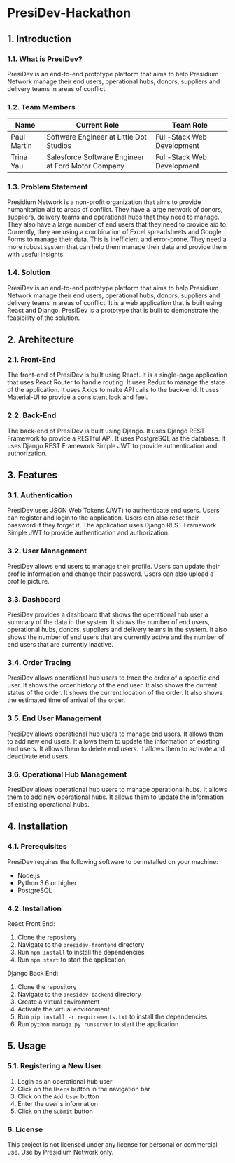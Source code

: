 # PresiDev-Hackathon

## 1. Introduction
### 1.1. What is PresiDev?
PresiDev is an end-to-end prototype platform that aims to help Presidium Network manage their end users, operational hubs, donors, suppliers and delivery teams in areas of conflict.

### 1.2. Team Members
| Name      | Current Role                                                        | Team Role                |
|-----------|---------------------------------------------------------------------|--------------------------|
| Paul Martin  | Software Engineer at Little Dot Studios  | Full-Stack Web Development       |
| Trina Yau | Salesforce Software Engineer at Ford Motor Company                     | Full-Stack Web Development               |

### 1.3. Problem Statement
Presidium Network is a non-profit organization that aims to provide humanitarian aid to areas of conflict. They have a large network of donors, suppliers, delivery teams and operational hubs that they need to manage. They also have a large number of end users that they need to provide aid to. Currently, they are using a combination of Excel spreadsheets and Google Forms to manage their data. This is inefficient and error-prone. They need a more robust system that can help them manage their data and provide them with useful insights.

### 1.4. Solution
PresiDev is an end-to-end prototype platform that aims to help Presidium Network manage their end users, operational hubs, donors, suppliers and delivery teams in areas of conflict. It is a web application that is built using React and Django. PresiDev is a prototype that is built to demonstrate the feasibility of the solution.

## 2. Architecture
### 2.1. Front-End
The front-end of PresiDev is built using React. It is a single-page application that uses React Router to handle routing. It uses Redux to manage the state of the application. It uses Axios to make API calls to the back-end. It uses Material-UI to provide a consistent look and feel.

### 2.2. Back-End
The back-end of PresiDev is built using Django. It uses Django REST Framework to provide a RESTful API. It uses PostgreSQL as the database. It uses Django REST Framework Simple JWT to provide authentication and authorization.

## 3. Features
### 3.1. Authentication
PresiDev uses JSON Web Tokens (JWT) to authenticate end users. Users can register and login to the application. Users can also reset their password if they forget it. The application uses Django REST Framework Simple JWT to provide authentication and authorization.

### 3.2. User Management
PresiDev allows end users to manage their profile. Users can update their profile information and change their password. Users can also upload a profile picture.

### 3.3. Dashboard
PresiDev provides a dashboard that shows the operational hub user a summary of the data in the system. It shows the number of end users, operational hubs, donors, suppliers and delivery teams in the system. It also shows the number of end users that are currently active and the number of end users that are currently inactive.

### 3.4. Order Tracing
PresiDev allows operational hub users to trace the order of a specific end user. It shows the order history of the end user. It also shows the current status of the order. It shows the current location of the order. It also shows the estimated time of arrival of the order.

### 3.5. End User Management
PresiDev allows operational hub users to manage end users. It allows them to add new end users. It allows them to update the information of existing end users. It allows them to delete end users. It allows them to activate and deactivate end users.

### 3.6. Operational Hub Management
PresiDev allows operational hub users to manage operational hubs. It allows them to add new operational hubs. It allows them to update the information of existing operational hubs. 

## 4. Installation
### 4.1. Prerequisites
PresiDev requires the following software to be installed on your machine:
- Node.js
- Python 3.6 or higher
- PostgreSQL

### 4.2. Installation
React Front End:
1. Clone the repository
2. Navigate to the `presidev-frontend` directory
3. Run `npm install` to install the dependencies
4. Run `npm start` to start the application

Django Back End:
1. Clone the repository
2. Navigate to the `presidev-backend` directory
3. Create a virtual environment
4. Activate the virtual environment
5. Run `pip install -r requirements.txt` to install the dependencies
6. Run `python manage.py runserver` to start the application

## 5. Usage
### 5.1. Registering a New User
1. Login as an operational hub user
2. Click on the `Users` button in the navigation bar
3. Click on the `Add User` button
4. Enter the user's information
5. Click on the `Submit` button

### 6. License
This project is not licensed under any license for personal or commercial use. Use by Presidium Network only.
